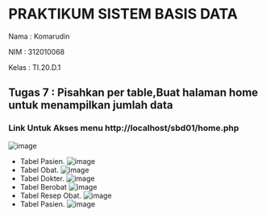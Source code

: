 # PRAKTIKUM SISTEM BASIS DATA
Nama  : Komarudin <p>
NIM   : 312010068 <p>
Kelas : TI.20.D.1 <p>
## Tugas 7 : Pisahkan per table,Buat halaman home untuk menampilkan jumlah data <p>
### Link Untuk Akses menu http://localhost/sbd01/home.php
![image](https://user-images.githubusercontent.com/101499377/173175903-476beea2-833e-4f86-8192-5d5a63ea5123.png)
- Tabel Pasien.
  ![image](https://user-images.githubusercontent.com/101499377/173175943-6209e3ab-c390-4620-8f74-9aa8b5196c73.png)
- Tabel Obat.
![image](https://user-images.githubusercontent.com/101499377/173175983-9e5bfb05-2b66-480d-9c79-52656c29aa14.png)
- Tabel Dokter.
  ![image](https://user-images.githubusercontent.com/101499377/173175998-2ef07500-38d8-459b-95d3-2b8bdaa994f1.png)
- Tabel Berobat
  ![image](https://user-images.githubusercontent.com/101499377/173176020-7cfd7068-8d88-4d61-b102-10dea81e07a9.png)
- Tabel Resep Obat.
  ![image](https://user-images.githubusercontent.com/101499377/173176045-e464e4d4-f762-4ce6-9236-2d67e7939343.png)
- Tabel Pasien.
  ![image](https://user-images.githubusercontent.com/101499377/173176063-17f96c55-ef28-4e41-af3a-743005a17397.png)


